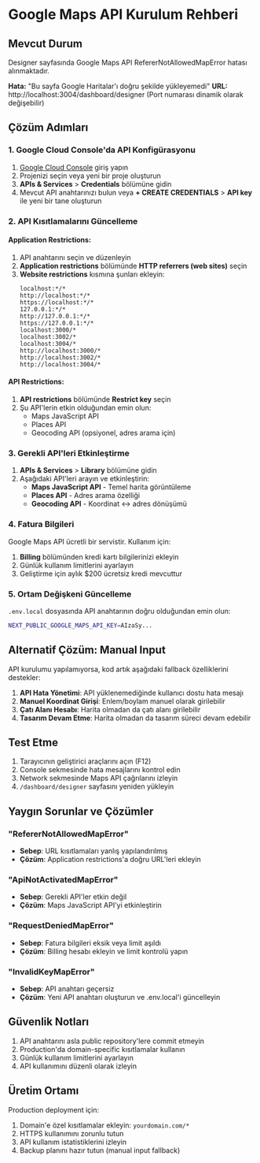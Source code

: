 # Google Maps API Kurulum Rehberi

## Mevcut Durum
Designer sayfasında Google Maps API RefererNotAllowedMapError hatası alınmaktadır.

**Hata:** "Bu sayfa Google Haritalar'ı doğru şekilde yükleyemedi"
**URL:** http://localhost:3004/dashboard/designer (Port numarası dinamik olarak değişebilir)

## Çözüm Adımları

### 1. Google Cloud Console'da API Konfigürasyonu

1. [Google Cloud Console](https://console.cloud.google.com/) giriş yapın
2. Projenizi seçin veya yeni bir proje oluşturun
3. **APIs & Services** > **Credentials** bölümüne gidin
4. Mevcut API anahtarınızı bulun veya **+ CREATE CREDENTIALS** > **API key** ile yeni bir tane oluşturun

### 2. API Kısıtlamalarını Güncelleme

#### Application Restrictions:
1. API anahtarını seçin ve düzenleyin
2. **Application restrictions** bölümünde **HTTP referrers (web sites)** seçin
3. **Website restrictions** kısmına şunları ekleyin:
   ```
   localhost:*/*
   http://localhost:*/*
   https://localhost:*/*
   127.0.0.1:*/*
   http://127.0.0.1:*/*
   https://127.0.0.1:*/*
   localhost:3000/*
   localhost:3002/*
   localhost:3004/*
   http://localhost:3000/*
   http://localhost:3002/*
   http://localhost:3004/*
   ```

#### API Restrictions:
1. **API restrictions** bölümünde **Restrict key** seçin
2. Şu API'lerin etkin olduğundan emin olun:
   - Maps JavaScript API
   - Places API
   - Geocoding API (opsiyonel, adres arama için)

### 3. Gerekli API'leri Etkinleştirme

1. **APIs & Services** > **Library** bölümüne gidin
2. Aşağıdaki API'leri arayın ve etkinleştirin:
   - **Maps JavaScript API** - Temel harita görüntüleme
   - **Places API** - Adres arama özelliği
   - **Geocoding API** - Koordinat ↔ adres dönüşümü

### 4. Fatura Bilgileri

Google Maps API ücretli bir servistir. Kullanım için:
1. **Billing** bölümünden kredi kartı bilgilerinizi ekleyin
2. Günlük kullanım limitlerini ayarlayın
3. Geliştirme için aylık $200 ücretsiz kredi mevcuttur

### 5. Ortam Değişkeni Güncelleme

`.env.local` dosyasında API anahtarının doğru olduğundan emin olun:
```bash
NEXT_PUBLIC_GOOGLE_MAPS_API_KEY=AIzaSy...
```

## Alternatif Çözüm: Manual Input

API kurulumu yapılamıyorsa, kod artık aşağıdaki fallback özelliklerini destekler:

1. **API Hata Yönetimi**: API yüklenemediğinde kullanıcı dostu hata mesajı
2. **Manuel Koordinat Girişi**: Enlem/boylam manuel olarak girilebilir
3. **Çatı Alanı Hesabı**: Harita olmadan da çatı alanı girilebilir
4. **Tasarım Devam Etme**: Harita olmadan da tasarım süreci devam edebilir

## Test Etme

1. Tarayıcının geliştirici araçlarını açın (F12)
2. Console sekmesinde hata mesajlarını kontrol edin
3. Network sekmesinde Maps API çağrılarını izleyin
4. `/dashboard/designer` sayfasını yeniden yükleyin

## Yaygın Sorunlar ve Çözümler

### "RefererNotAllowedMapError"
- **Sebep**: URL kısıtlamaları yanlış yapılandırılmış
- **Çözüm**: Application restrictions'a doğru URL'leri ekleyin

### "ApiNotActivatedMapError" 
- **Sebep**: Gerekli API'ler etkin değil
- **Çözüm**: Maps JavaScript API'yi etkinleştirin

### "RequestDeniedMapError"
- **Sebep**: Fatura bilgileri eksik veya limit aşıldı
- **Çözüm**: Billing hesabı ekleyin ve limit kontrolü yapın

### "InvalidKeyMapError"
- **Sebep**: API anahtarı geçersiz
- **Çözüm**: Yeni API anahtarı oluşturun ve .env.local'i güncelleyin

## Güvenlik Notları

1. API anahtarını asla public repository'lere commit etmeyin
2. Production'da domain-specific kısıtlamalar kullanın
3. Günlük kullanım limitlerini ayarlayın
4. API kullanımını düzenli olarak izleyin

## Üretim Ortamı

Production deployment için:
1. Domain'e özel kısıtlamalar ekleyin: `yourdomain.com/*`
2. HTTPS kullanımını zorunlu tutun
3. API kullanım istatistiklerini izleyin
4. Backup planını hazır tutun (manual input fallback)